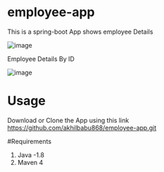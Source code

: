 # employee-app



This is a spring-boot App shows employee Details

![image](https://user-images.githubusercontent.com/24802745/96989498-61a30d80-1543-11eb-9402-18eeb4f7e9d9.png)







Employee Details By ID

![image](https://user-images.githubusercontent.com/24802745/96989876-f0b02580-1543-11eb-9546-6a1ea8188d7a.png)



# Usage

Download or Clone the App using this link
https://github.com/akhilbabu868/employee-app.git

#Requirements

1. Java -1.8
2. Maven 4

